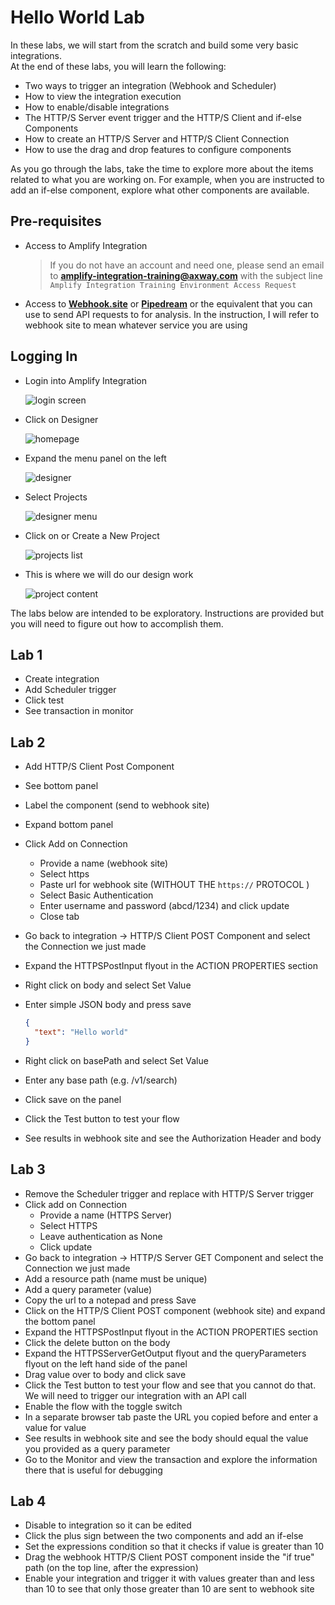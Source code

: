 # Hello World Lab

In these labs, we will start from the scratch and build some very basic integrations. \
At the end of these labs, you will learn the following:

* Two ways to trigger an integration (Webhook and Scheduler)
* How to view the integration execution
* How to enable/disable integrations
* The HTTP/S Server event trigger and the HTTP/S Client and if-else Components
* How to create an HTTP/S Server and HTTP/S Client Connection
* How to use the drag and drop features to configure components

As you go through the labs, take the time to explore more about the items related to what you are working on. For example, when you are instructed to add an if-else component, explore what other components are available.

## Pre-requisites

* Access to Amplify Integration
  > If you do not have an account and need one, please send an email to **[amplify-integration-training@axway.com](mailto:amplify-integration-training@axway.com?subject=Amplify%20Integration%20-%20Training%20Environment%20Access%20Request&body=Hi%2C%0D%0A%0D%0ACould%20you%20provide%20me%20with%20access%20to%20an%20environment%20where%20I%20can%20practice%20the%20Amplify%20Integration%20e-Learning%20labs%20%3F%0D%0A%0D%0ABest%20Regards.%0D%0A)** with the subject line `Amplify Integration Training Environment Access Request`
* Access to [**Webhook.site**](https://webhook.site/) or [**Pipedream**](https://pipedream.com/) or the equivalent that you can use to send API requests to for analysis. In the instruction, I will refer to webhook site to mean whatever service you are using

## Logging In

* Login into Amplify Integration

  ![login screen](images/login-screen.png)

* Click on Designer

  ![homepage](images/homepage.png)

* Expand the menu panel on the left

  ![designer](images/designer.png)

* Select Projects

  ![designer menu](images/designer-menu.png)

* Click on or Create a New Project

  ![projects list](images/projects-list.png)

* This is where we will do our design work

  ![project content](images/project-content.png)

The labs below are intended to be exploratory. Instructions are provided but you will need to figure out how to accomplish them.

## Lab 1

* Create integration
* Add Scheduler trigger
* Click test
* See transaction in monitor

## Lab 2

* Add HTTP/S Client Post Component
* See bottom panel
* Label the component (send to webhook site)
* Expand bottom panel
* Click Add on Connection
  * Provide a name (webhook site)
  * Select https
  * Paste url for webhook site (WITHOUT THE `https://` PROTOCOL )
  * Select Basic Authentication
  * Enter username and password (abcd/1234) and click update
  * Close tab
* Go back to integration -> HTTP/S Client POST Component and select the Connection we just made
* Expand the HTTPSPostInput flyout in the ACTION PROPERTIES section
* Right click on body and select Set Value
* Enter simple JSON body and press save

  ```json
  {
    "text": "Hello world"
  ‌}
  ```
  
* Right click on basePath and select Set Value
* Enter any base path (e.g. /v1/search)
* Click save on the panel
* Click the Test button to test your flow
* See results in webhook site and see the Authorization Header and body

## Lab 3

* Remove the Scheduler trigger and replace with HTTP/S Server trigger
* Click add on Connection
  * Provide a name (HTTPS Server)
  * Select HTTPS
  * Leave authentication as None
  * Click update
* Go back to integration -> HTTP/S Server GET Component and select the Connection we just made
* Add a resource path (name must be unique)
* Add a query parameter (value)
* Copy the url to a notepad and press Save
* Click on the HTTP/S Client POST component (webhook site) and expand the bottom panel
* Expand the HTTPSPostInput flyout in the ACTION PROPERTIES section
* Click the delete button on the body
* Expand the HTTPSServerGetOutput flyout and the queryParameters flyout on the left hand side of the panel
* Drag value over to body and click save
* Click the Test button to test your flow and see that you cannot do that. We will need to trigger our integration with an API call
* Enable the flow with the toggle switch
* In a separate browser tab paste the URL you copied before and enter a value for value
* See results in webhook site and see the body should equal the value you provided as a query parameter
* Go to the Monitor and view the transaction and explore the information there that is useful for debugging

## Lab 4

* Disable to integration so it can be edited
* Click the plus sign between the two components and add an if-else
* Set the expressions condition so that it checks if value is greater than 10
* Drag the webhook HTTP/S Client POST component inside the "if true" path (on the top line, after the expression)
* Enable your integration and trigger it with values greater than and less than 10 to see that only those greater than 10 are sent to webhook site
